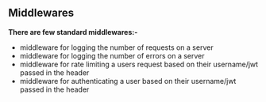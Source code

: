 ## Middlewares
**There are few standard middlewares:-**
- middleware for logging the number of requests on a server
- middleware for logging the number of errors on a server
- middleware for rate limiting a users request based on their username/jwt passed in the header
- middleware for authenticating a user based on their username/jwt passed in the header
